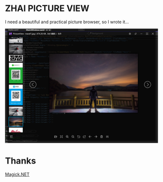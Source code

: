 # ZHAI PICTURE VIEW

I need a beautiful and practical picture browser, so I wrote it...

![Snapshot](/Snapshot.jpg)

# Thanks

[Magick.NET](https://github.com/dlemstra/Magick.NET) 
